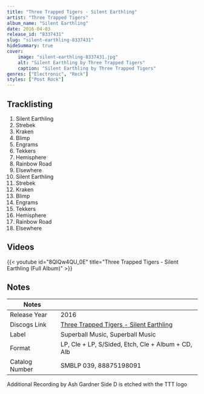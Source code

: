```yaml
---
title: "Three Trapped Tigers - Silent Earthling"
artist: "Three Trapped Tigers"
album_name: "Silent Earthling"
date: 2016-04-03
release_id: "8337431"
slug: "silent-earthling-8337431"
hideSummary: true
cover:
    image: "silent-earthling-8337431.jpg"
    alt: "Silent Earthling by Three Trapped Tigers"
    caption: "Silent Earthling by Three Trapped Tigers"
genres: ["Electronic", "Rock"]
styles: ["Post Rock"]
---
```


## Tracklisting
1. Silent Earthling
2. Strebek
3. Kraken
4. Blimp
5. Engrams
6. Tekkers
7. Hemisphere
8. Rainbow Road
9. Elsewhere
10. Silent Earthling
11. Strebek
12. Kraken
13. Blimp
14. Engrams
15. Tekkers
16. Hemisphere
17. Rainbow Road
18. Elsewhere

## Videos
{{< youtube id="8QlQw4QU_0E" title="Three Trapped Tigers - Silent Earthling (Full Album)" >}}


## Notes

| Notes          |             |
| ---------------| ----------- |
| Release Year   | 2016 |
| Discogs Link   | [Three Trapped Tigers - Silent Earthling](https://www.discogs.com/release/8337431-Three-Trapped-Tigers-Silent-Earthling) |
| Label          | Superball Music, Superball Music |
| Format         | LP, Cle + LP, S/Sided, Etch, Cle + Album + CD, Alb |
| Catalog Number | SMBLP 039, 88875198091 |

Additional Recording by Ash Gardner  Side D is etched with the TTT logo


